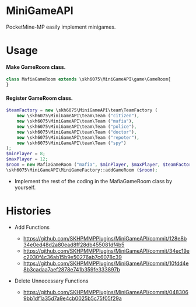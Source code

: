 # MiniGameAPI
PocketMine-MP easily implement minigames.

# Usage

#### Make GameRoom class.

```php
class MafiaGameRoom extends \skh6075\MiniGameAPI\game\GameRoom{
}
```

#### Register GameRoom class.

```php
$teamFactory = new \skh6075\MiniGameAPI\team\TeamFactory (
    new \skh6075\MiniGameAPI\team\Team ("citizen"),
    new \skh6075\MiniGameAPI\team\Team ("mafia"),
    new \skh6075\MiniGameAPI\team\Team ("police"),
    new \skh6075\MiniGameAPI\team\Team ("doctor"),
    new \skh6075\MiniGameAPI\team\Team ("repoter"),
    new \skh6075\MiniGameAPI\team\Team ("spy")
);
$minPlayer = 8;
$maxPlayer = 12;
$room = new MafiaGameRoom ("mafia", $minPlayer, $maxPlayer, $teamFactory);
\skh6075\MiniGameAPI\MiniGameFactory::addGameRoom ($room);
```

- Implement the rest of the coding in the MafiaGameRoom class by yourself.

# Histories

* Add Functions
  - https://github.com/SKHPMMPPlugins/MiniGameAPI/commit/128e8b34e0ed48d2a80ead8ff28db455081df4b5
  - https://github.com/SKHPMMPPlugins/MiniGameAPI/commit/34ec19ec2030f4c36ab15b9e50276ab7c6078c39
  - https://github.com/SKHPMMPPlugins/MiniGameAPI/commit/10fdd4e8b3cadaa7aef2878e741b359fe333897b

* Delete Unnecessary Functions
  - https://github.com/SKHPMMPPlugins/MiniGameAPI/commit/0483069bb1df1a35d7a9e4cb0025b5c75f05f29a
